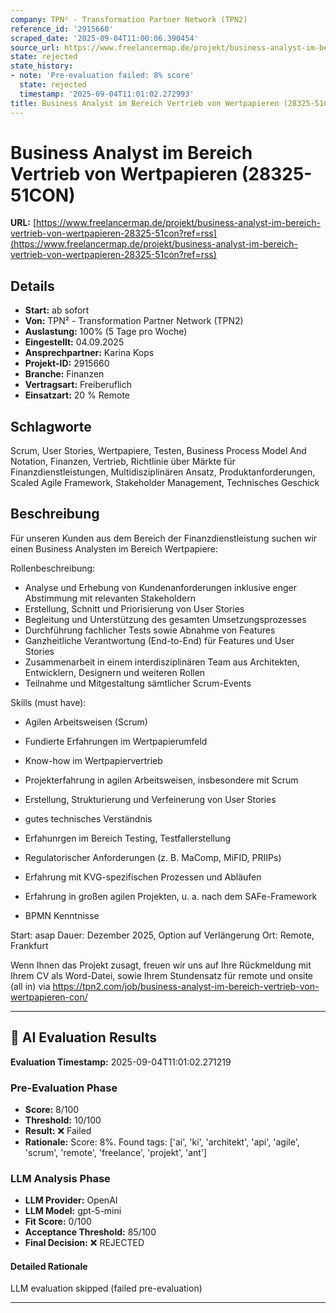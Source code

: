 ```yaml
---
company: TPN² - Transformation Partner Network (TPN2)
reference_id: '2915660'
scraped_date: '2025-09-04T11:00:06.390454'
source_url: https://www.freelancermap.de/projekt/business-analyst-im-bereich-vertrieb-von-wertpapieren-28325-51con?ref=rss
state: rejected
state_history:
- note: 'Pre-evaluation failed: 8% score'
  state: rejected
  timestamp: '2025-09-04T11:01:02.272993'
title: Business Analyst im Bereich Vertrieb von Wertpapieren (28325-51CON)
---
```



# Business Analyst im Bereich Vertrieb von Wertpapieren (28325-51CON)
**URL:** [https://www.freelancermap.de/projekt/business-analyst-im-bereich-vertrieb-von-wertpapieren-28325-51con?ref=rss](https://www.freelancermap.de/projekt/business-analyst-im-bereich-vertrieb-von-wertpapieren-28325-51con?ref=rss)
## Details
- **Start:** ab sofort
- **Von:** TPN² - Transformation Partner Network (TPN2)
- **Auslastung:** 100% (5 Tage pro Woche)
- **Eingestellt:** 04.09.2025
- **Ansprechpartner:** Karina Kops
- **Projekt-ID:** 2915660
- **Branche:** Finanzen
- **Vertragsart:** Freiberuflich
- **Einsatzart:** 20
                                                % Remote

## Schlagworte
Scrum, User Stories, Wertpapiere, Testen, Business Process Model And Notation, Finanzen, Vertrieb, Richtlinie über Märkte für Finanzdienstleistungen, Multidisziplinären Ansatz, Produktanforderungen, Scaled Agile Framework, Stakeholder Management, Technisches Geschick

## Beschreibung
Für unseren Kunden aus dem Bereich der Finanzdienstleistung suchen wir einen Business Analysten im Bereich Wertpapiere:

Rollenbeschreibung:
- Analyse und Erhebung von Kundenanforderungen inklusive enger Abstimmung
mit relevanten Stakeholdern
- Erstellung, Schnitt und Priorisierung von User Stories
- Begleitung und Unterstützung des gesamten Umsetzungsprozesses
- Durchführung fachlicher Tests sowie Abnahme von Features
- Ganzheitliche Verantwortung (End-to-End) für Features und User Stories
- Zusammenarbeit in einem interdisziplinären Team aus Architekten,
Entwicklern, Designern und weiteren Rollen
- Teilnahme und Mitgestaltung sämtlicher Scrum-Events

Skills (must have):
- Agilen Arbeitsweisen (Scrum)
- Fundierte Erfahrungen im Wertpapierumfeld
- Know-how im Wertpapiervertrieb
- Projekterfahrung in agilen Arbeitsweisen, insbesondere mit Scrum
- Erstellung, Strukturierung und Verfeinerung von User Stories
- gutes technisches Verständnis
- Erfahunrgen im Bereich Testing, Testfallerstellung

- Regulatorischer Anforderungen (z. B. MaComp, MiFID, PRIIPs)
- Erfahrung mit KVG-spezifischen Prozessen und Abläufen
- Erfahrung in großen agilen Projekten, u. a. nach dem SAFe-Framework
- BPMN Kenntnisse

Start: asap
Dauer: Dezember 2025, Option auf Verlängerung
Ort: Remote, Frankfurt

Wenn Ihnen das Projekt zusagt, freuen wir uns auf Ihre Rückmeldung mit Ihrem CV als Word-Datei, sowie Ihrem Stundensatz für remote und onsite (all in) via https://tpn2.com/job/business-analyst-im-bereich-vertrieb-von-wertpapieren-con/

---

## 🤖 AI Evaluation Results

**Evaluation Timestamp:** 2025-09-04T11:01:02.271219

### Pre-Evaluation Phase
- **Score:** 8/100
- **Threshold:** 10/100
- **Result:** ❌ Failed
- **Rationale:** Score: 8%. Found tags: ['ai', 'ki', 'architekt', 'api', 'agile', 'scrum', 'remote', 'freelance', 'projekt', 'ant']

### LLM Analysis Phase
- **LLM Provider:** OpenAI
- **LLM Model:** gpt-5-mini
- **Fit Score:** 0/100
- **Acceptance Threshold:** 85/100
- **Final Decision:** ❌ REJECTED

#### Detailed Rationale
LLM evaluation skipped (failed pre-evaluation)

---
